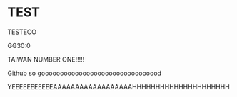 # TEST
TESTECO


GG30:0

TAIWAN NUMBER ONE!!!!!

Github so goooooooooooooooooooooooooooooood


YEEEEEEEEEEEAAAAAAAAAAAAAAAAAAHHHHHHHHHHHHHHHHHHHHH
